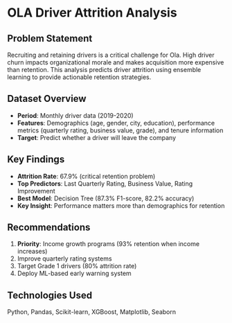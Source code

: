 # OLA Driver Attrition Analysis

## Problem Statement
Recruiting and retaining drivers is a critical challenge for Ola. High driver churn impacts organizational morale and makes acquisition more expensive than retention. This analysis predicts driver attrition using ensemble learning to provide actionable retention strategies.

## Dataset Overview
- **Period**: Monthly driver data (2019-2020)
- **Features**: Demographics (age, gender, city, education), performance metrics (quarterly rating, business value, grade), and tenure information
- **Target**: Predict whether a driver will leave the company

## Key Findings
- **Attrition Rate**: 67.9% (critical retention problem)
- **Top Predictors**: Last Quarterly Rating, Business Value, Rating Improvement
- **Best Model**: Decision Tree (87.3% F1-score, 82.2% accuracy)
- **Key Insight**: Performance matters more than demographics for retention

## Recommendations
1. **Priority**: Income growth programs (93% retention when income increases)
2. Improve quarterly rating systems
3. Target Grade 1 drivers (80% attrition rate)
4. Deploy ML-based early warning system

## Technologies Used
Python, Pandas, Scikit-learn, XGBoost, Matplotlib, Seaborn
